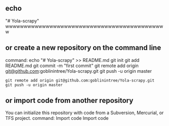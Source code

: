 ## echo 
"# Yola-scrapy" 
    wwwwwwwwwwwwwwwwwwwwwwwwwwwwwwwwwwwwwwwwwwww
## or create a new repository on the command line
command:
    echo "# Yola-scrapy" >> README.md
    git init
    git add README.md
    git commit -m "first commit"
    git remote add origin git@github.com:goblinintree/Yola-scrapy.git
    git push -u origin master

    git remote add origin git@github.com:goblinintree/Yola-scrapy.git
    git push -u origin master

## or import code from another repository
You can initialize this repository with code from a Subversion, Mercurial, or TFS project.
command:
    Import code
    Import code

